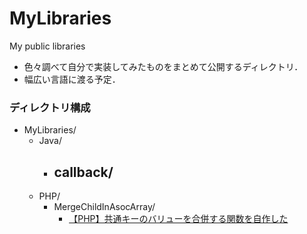 # MyLibraries
My public libraries

- 色々調べて自分で実装してみたものをまとめて公開するディレクトリ．
- 幅広い言語に渡る予定．

### ディレクトリ構成
- MyLibraries/
    - Java/
        - callback/
            - 
    - PHP/
        - MergeChildInAsocArray/
            - [【PHP】共通キーのバリューを合併する関数を自作した](https://www.shadowmoheji.ml/article.php?link=d13)